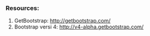 ### Resources:

1. GetBootstrap: http://getbootstrap.com/
2. Bootstrap versi 4: http://v4-alpha.getbootstrap.com/